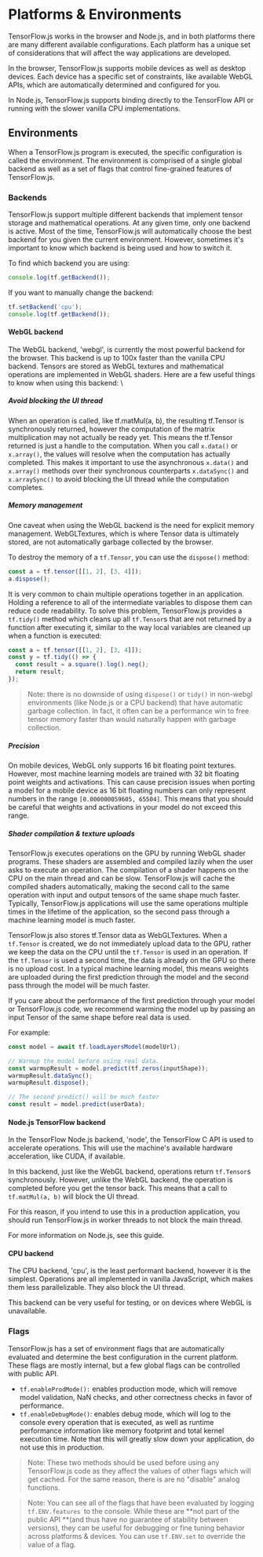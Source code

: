 # Platforms & Environments

TensorFlow.js works in the browser and Node.js, and in both platforms there are many different available configurations. Each platform has a unique set of considerations that will affect the way applications are developed.

In the browser, TensorFlow.js supports mobile devices as well as desktop devices. Each device has a specific set of constraints, like available WebGL APIs, which are automatically determined and configured for you.

In Node.js, TensorFlow.js supports binding directly to the TensorFlow API or running with the slower vanilla CPU implementations.


## Environments

When a TensorFlow.js program is executed, the specific configuration is called the environment. The environment is comprised of a single global backend as well as a set of flags that control fine-grained features of TensorFlow.js.


### Backends

TensorFlow.js support multiple different backends that implement tensor storage and mathematical operations. At any given time, only one backend is active. Most of the time, TensorFlow.js will automatically choose the best backend for you given the current environment. However, sometimes it's important to know which backend is being used and how to switch it.

To find which backend you are using:


```js
console.log(tf.getBackend());
```


If you want to manually change the backend:


```js
tf.setBackend('cpu');
console.log(tf.getBackend());
```



#### WebGL backend

The WebGL backend, 'webgl', is currently the most powerful backend for the browser. This backend is up to 100x faster than the vanilla CPU backend. Tensors are stored as WebGL textures and mathematical operations are implemented in WebGL shaders. Here are a few useful things to know when using this backend:  \



##### Avoid blocking the UI thread

When an operation is called, like tf.matMul(a, b), the resulting tf.Tensor is synchronously returned, however the computation of the matrix multiplication may not actually be ready yet. This means the tf.Tensor returned is just a handle to the computation. When you call `x.data()` or `x.array()`, the values will resolve when the computation has actually completed. This makes it important to use the asynchronous `x.data()` and `x.array()` methods over their synchronous counterparts `x.dataSync()` and `x.arraySync()` to avoid blocking the UI thread while the computation completes.


##### Memory management

One caveat when using the WebGL backend is the need for explicit memory management. WebGLTextures, which is where Tensor data is ultimately stored, are not automatically garbage collected by the browser.

To destroy the memory of a `tf.Tensor`, you can use the `dispose()` method:


```js
const a = tf.tensor([[1, 2], [3, 4]]);
a.dispose();
```


It is very common to chain multiple operations together in an application. Holding a reference to all of the intermediate variables to dispose them can reduce code readability. To solve this problem, TensorFlow.js provides a `tf.tidy()` method which cleans up all `tf.Tensor`s that are not returned by a function after executing it, similar to the way local variables are cleaned up when a function is executed:


```js
const a = tf.tensor([[1, 2], [3, 4]]);
const y = tf.tidy(() => {
  const result = a.square().log().neg();
  return result;
});
```


> Note: there is no downside of using `dispose()` or `tidy()` in non-webgl environments (like Node.js or a CPU backend) that have automatic garbage collection. In fact, it often can be a performance win to free tensor memory faster than would naturally happen with garbage collection.


##### Precision

On mobile devices, WebGL only supports 16 bit floating point textures. However, most machine learning models are trained with 32 bit floating point weights and activations. This can cause precision issues when porting a model for a mobile device as 16 bit floating numbers can only represent numbers in the range `[0.000000059605, 65504]`. This means that you should be careful that weights and activations in your model do not exceed this range.


##### Shader compilation & texture uploads

TensorFlow.js executes operations on the GPU by running WebGL shader programs. These shaders are assembled and compiled lazily when the user asks to execute an operation. The compilation of a shader happens on the CPU on the main thread and can be slow. TensorFlow.js will cache the compiled shaders automatically, making the second call to the same operation with input and output tensors of the same shape much faster. Typically, TensorFlow.js applications will use the same operations multiple times in the lifetime of the application, so the second pass through a machine learning model is much faster.

TensorFlow.js also stores tf.Tensor data as WebGLTextures. When a `tf.Tensor` is created, we do not immediately upload data to the GPU, rather we keep the data on the CPU until the `tf.Tensor` is used in an operation. If the `tf.Tensor` is used a second time, the data is already on the GPU so there is no upload cost. In a typical machine learning model, this means weights are uploaded during the first prediction through the model and the second pass through the model will be much faster.

If you care about the performance of the first prediction through your model or TensorFlow.js code, we recommend warming the model up by passing an input Tensor of the same shape before real data is used.

For example:


```js
const model = await tf.loadLayersModel(modelUrl);

// Warmup the model before using real data.
const warmupResult = model.predict(tf.zeros(inputShape));
warmupResult.dataSync();
warmupResult.dispose();

// The second predict() will be much faster
const result = model.predict(userData);
```



#### Node.js TensorFlow backend

In the TensorFlow Node.js backend, 'node', the TensorFlow C API is used to accelerate operations. This will use the machine's available hardware acceleration, like CUDA, if available.

In this backend, just like the WebGL backend, operations return `tf.Tensor`s synchronously. However, unlike the WebGL backend, the operation is completed before you get the tensor back. This means that a call to `tf.matMul(a, b)` will block the UI thread.

For this reason, if you intend to use this in a production application, you should run TensorFlow.js in worker threads to not block the main thread.

For more information on Node.js, see this guide.


#### CPU backend

The CPU backend, 'cpu', is the least performant backend, however it is the simplest. Operations are all implemented in vanilla JavaScript, which makes them less parallelizable. They also block the UI thread.

This backend can be very useful for testing, or on devices where WebGL is unavailable.


### Flags

TensorFlow.js has a set of environment flags that are automatically evaluated and determine the best configuration in the current platform. These flags are mostly internal, but a few global flags can be controlled with public API.



*   `tf.enableProdMode():` enables production mode, which will remove model validation, NaN checks, and other correctness checks in favor of performance.
*   `tf.enableDebugMode()`: enables debug mode, which will log to the console every operation that is executed, as well as runtime performance information like memory footprint and total kernel execution time. Note that this will greatly slow down your application, do not use this in production.

> Note: These two methods should be used before using any TensorFlow.js code as they affect the values of other flags which will get cached. For the same reason, there is are no "disable" analog functions.

> Note: You can see all of the flags that have been evaluated by logging `tf.ENV.features `to the console. While these are **not part of the public API **(and thus have no guarantee of stability between versions), they can be useful for debugging or fine tuning behavior across platforms & devices. You can use `tf.ENV.set` to override the value of a flag.
